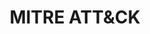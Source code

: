 ---
title: MITRE ATT&CK
description: a globally-accessible knowledge base of adversary tactics and techniques based on real-world observations.
url: https://attack.mitre.org/
image:
    # url: '/assets/images/cafe.png'
    # alt: 'Cafe'
tags: ['advisory', 'threat-intelligence']
pubDate: 2023-11-08
draft: false
---